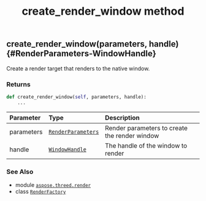 ﻿---
title: create_render_window method
second_title: Aspose.3D for Python via .NET API References
description: 
type: docs
weight: 70
url: /python-net/aspose.threed.render/renderfactory/create_render_window/
is_root: false
---

## create_render_window(parameters, handle) {#RenderParameters-WindowHandle}

Create a render target that renders to the native window.


### Returns 





```python
def create_render_window(self, parameters, handle):
    ...
```


| Parameter | Type | Description |
| :- | :- | :- |
| parameters | [`RenderParameters`](/3d/python-net/aspose.threed.render/renderparameters) | Render parameters to create the render window |
| handle | [`WindowHandle`](/3d/python-net/aspose.threed.render/windowhandle) | The handle of the window to render |



### See Also
* module [`aspose.threed.render`](../../)
* class [`RenderFactory`](/3d/python-net/aspose.threed.render/renderfactory)

